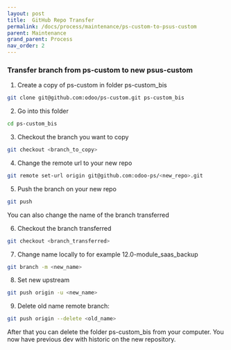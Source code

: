 ```yaml
---
layout: post
title:  GitHub Repo Transfer
permalink: /docs/process/maintenance/ps-custom-to-psus-custom
parent: Maintenance
grand_parent: Process
nav_order: 2
---
```


### Transfer branch from ps-custom to new psus-custom
1. Create a copy of ps-custom in folder ps-custom_bis
```sh
git clone git@github.com:odoo/ps-custom.git ps-custom_bis 
```
2. Go into this folder
```sh
cd ps-custom_bis
```
3. Checkout the branch you want to copy
```sh
git checkout <branch_to_copy>
```
4. Change the remote url to your new repo
```sh
git remote set-url origin git@github.com:odoo-ps/<new_repo>.git
```
5. Push the branch on your new repo
```sh
git push
```
 You can also change the name of the branch transferred
 
6. Checkout the branch transferred
```sh
git checkout <branch_transferred>
```
7. Change name locally to for example 12.0-module_saas_backup
```sh
git branch -m <new_name>
```
8. Set new upstream
```sh
git push origin -u <new_name>
```
9. Delete old name remote branch:
```sh
git push origin --delete <old_name>
```

After that you can delete the folder ps-custom_bis from your computer.
You now have previous dev with historic on the new repository. 